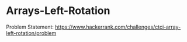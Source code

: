 # Arrays-Left-Rotation
Problem Statement: https://www.hackerrank.com/challenges/ctci-array-left-rotation/problem
